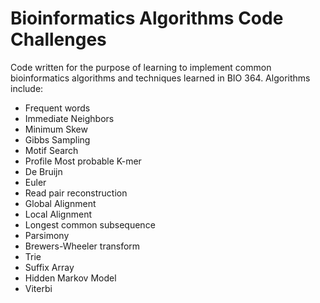 # Bioinformatics Algorithms Code Challenges
Code written for the purpose of learning to implement common bioinformatics algorithms and techniques learned in BIO 364. Algorithms include:
- Frequent words
- Immediate Neighbors
- Minimum Skew
- Gibbs Sampling
- Motif Search
- Profile Most probable K-mer
- De Bruijn
- Euler
- Read pair reconstruction
- Global Alignment
- Local Alignment
- Longest common subsequence
- Parsimony
- Brewers-Wheeler transform
- Trie
- Suffix Array
- Hidden Markov Model
- Viterbi

